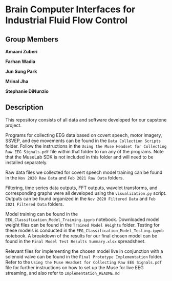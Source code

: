 # Brain Computer Interfaces for Industrial Fluid Flow Control

## Group Members
**Amaani Zuberi**

**Farhan Wadia**

**Jun Sung Park**

**Mrinal Jha** 

**Stephanie DiNunzio**

## Description
This repository consists of all data and software developed for our capstone project.

Programs for collecting EEG data based on covert speech, motor imagery, SSVEP, and eye movements can be found in the `Data Collection Scripts` folder. Follow the instructions in the `Using the Muse Headset for Collecting Raw EEG Signals.pdf` file within that folder to run any of the programs. Note that the MuseLab SDK is not included in this folder and will need to be installed separately.

Raw data files we collected for covert speech model training can be found in the `Nov 2020 Raw Data` and `Feb 2021 Raw Data` folders.

Filtering, time series data outputs, FFT outputs, wavelet transforms, and corresponding graphs were all developed using the `visualization.py` script. Outputs can be found organized in the `Nov 2020 Filtered Data` and `Feb 2021 Filtered Data` folders. 

Model training can be found in the `EEG_Classification_Model_Training.ipynb` notebook. Downloaded model weight files can be found in the `Trained Model Weights` folder. Testing for these models is conducted in the `EEG_Classification_Model_Testing.ipynb` notebook. A breakdown of the results for our final chosen model can be found in the `Final Model Test Results Summary.xlsx` spreadsheet.

Relevant files for implementing the chosen model live in conjunction with a solenoid valve can be found in the `Final Prototype Implementation` folder. Refer to the `Using the Muse Headset for Collecting Raw EEG Signals.pdf` file for further instructions on how to set up the Muse for live EEG streaming, and also refer to `Implementation_README.md`
